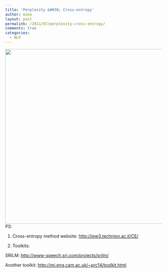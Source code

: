 ```yaml
---
title: 'Perplexity &#038; Cross-entropy'
author: mike
layout: post
permalink: /2011/07/perplexity-cross-entropy/
comments: true
categories:
  - NLP
---
```

<a href="http://bestmike007.com/2011/07/perplexity-cross-entropy/a/" rel="attachment wp-att-41"><img class="alignnone size-full wp-image-41" title="Relation between Perplexity & Cross-entropy" src="http://bestmike007.com/uploads/2011/07/a.jpg" alt="" width="705" height="561" /></a>PS:

1. Cross-entropy method website: http://iew3.technion.ac.il/CE/

2. Toolkits:

SRILM: http://www-speech.sri.com/projects/srilm/

Another toolkit: http://mi.eng.cam.ac.uk/~prc14/toolkit.html